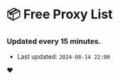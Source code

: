 # :package: Free Proxy List
### Updated every 15 minutes.

- Last updated: `2024-08-14 22:00`

:heart:
